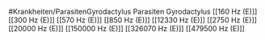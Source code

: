 #Krankheiten/ParasitenGyrodactylus
Parasiten Gyrodactylus
[[160 Hz (E)]]
[[300 Hz (E)]]
[[570 Hz (E)]]
[[850 Hz (E)]]
[[12330 Hz (E)]]
[[2750 Hz (E)]]
[[20000 Hz (E)]]
[[150000 Hz (E)]]
[[326070 Hz (E)]]
[[479500 Hz (E)]]